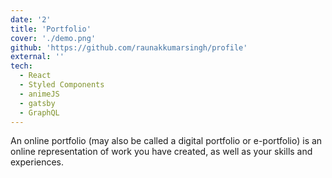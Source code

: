 ```yaml
---
date: '2'
title: 'Portfolio'
cover: './demo.png'
github: 'https://github.com/raunakkumarsingh/profile'
external: ''
tech:
  - React
  - Styled Components
  - animeJS
  - gatsby
  - GraphQL
---
```


An online portfolio (may also be called a digital portfolio or e-portfolio) is an online representation of work you have created, as well as your skills and experiences. 
